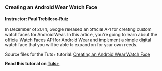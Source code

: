 ### Creating an Android Wear Watch Face
#### Instructor: Paul Trebilcox-Ruiz

In December of 2014, Google released an official API for creating custom watch faces for Android Wear. In this article, you're going to learn about the official Watch Faces API for Android Wear and implement a simple digital watch face that you will be able to expand on for your own needs.

Source files for the Tuts+ tutorial: [Creating an Android Wear Watch Face
](http://code.tutsplus.com/tutorials/creating-an-android-wear-watch-face--cms-23718)

**Read this tutorial on [Tuts+](https://code.tutsplus.com)**
